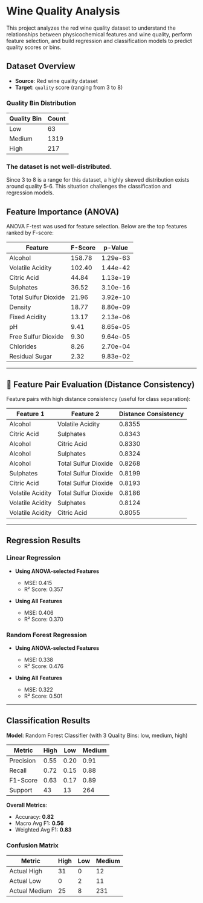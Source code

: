 # Wine Quality Analysis

This project analyzes the red wine quality dataset to understand the relationships between physicochemical features and wine quality, perform feature selection, and build regression and classification models to predict quality scores or bins.

## Dataset Overview

- **Source**: Red wine quality dataset
- **Target**: `quality` score (ranging from 3 to 8)

### Quality Bin Distribution

| Quality Bin | Count |
|-------------|-------|
| Low         | 63    |
| Medium      | 1319  |
| High        | 217   |

### The dataset is not well-distributed.
Since 3 to 8 is a range for this dataset, a highly skewed distribution exists around quality 5-6. This situation challenges the classification and regression models.

## Feature Importance (ANOVA)

ANOVA F-test was used for feature selection. Below are the top features ranked by F-score:

| Feature                | F-Score     | p-Value         |
|------------------------|-------------|------------------|
| Alcohol                | 158.78      | 1.29e-63         |
| Volatile Acidity       | 102.40      | 1.44e-42         |
| Citric Acid            | 44.84       | 1.13e-19         |
| Sulphates              | 36.52       | 3.10e-16         |
| Total Sulfur Dioxide   | 21.96       | 3.92e-10         |
| Density                | 18.77       | 8.80e-09         |
| Fixed Acidity          | 13.17       | 2.13e-06         |
| pH                     | 9.41        | 8.65e-05         |
| Free Sulfur Dioxide    | 9.30        | 9.64e-05         |
| Chlorides              | 8.26        | 2.70e-04         |
| Residual Sugar         | 2.32        | 9.83e-02         |

---

## 🧪 Feature Pair Evaluation (Distance Consistency)

Feature pairs with high distance consistency (useful for class separation):

| Feature 1           | Feature 2             | Distance Consistency |
|---------------------|-----------------------|----------------------|
| Alcohol             | Volatile Acidity      | 0.8355               |
| Citric Acid         | Sulphates             | 0.8343               |
| Alcohol             | Citric Acid           | 0.8330               |
| Alcohol             | Sulphates             | 0.8324               |
| Alcohol             | Total Sulfur Dioxide  | 0.8268               |
| Sulphates           | Total Sulfur Dioxide  | 0.8199               |
| Citric Acid         | Total Sulfur Dioxide  | 0.8193               |
| Volatile Acidity    | Total Sulfur Dioxide  | 0.8186               |
| Volatile Acidity    | Sulphates             | 0.8124               |
| Volatile Acidity    | Citric Acid           | 0.8055               |

---

##  Regression Results

### Linear Regression

- **Using ANOVA-selected Features**  
  - MSE: 0.415  
  - R² Score: 0.357

- **Using All Features**  
  - MSE: 0.406  
  - R² Score: 0.370

### Random Forest Regression

- **Using ANOVA-selected Features**  
  - MSE: 0.338  
  - R² Score: 0.476

- **Using All Features**  
  - MSE: 0.322  
  - R² Score: 0.501

---

## Classification Results

**Model**: Random Forest Classifier (with 3 Quality Bins: low, medium, high)

| Metric      | High  | Low   | Medium |
|-------------|-------|-------|--------|
| Precision   | 0.55  | 0.20  | 0.91   |
| Recall      | 0.72  | 0.15  | 0.88   |
| F1-Score    | 0.63  | 0.17  | 0.89   |
| Support     | 43    | 13    | 264    |

**Overall Metrics**:
- Accuracy: **0.82**
- Macro Avg F1: **0.56**
- Weighted Avg F1: **0.83**

### Confusion Matrix
| Metric      | High  | Low   | Medium |
|-------------|-------|-------|--------|
|Actual High  | 31  | 0  | 12   |
|Actual Low   | 0  | 2  | 11   |
|Actual Medium | 25    | 8   | 231    |
